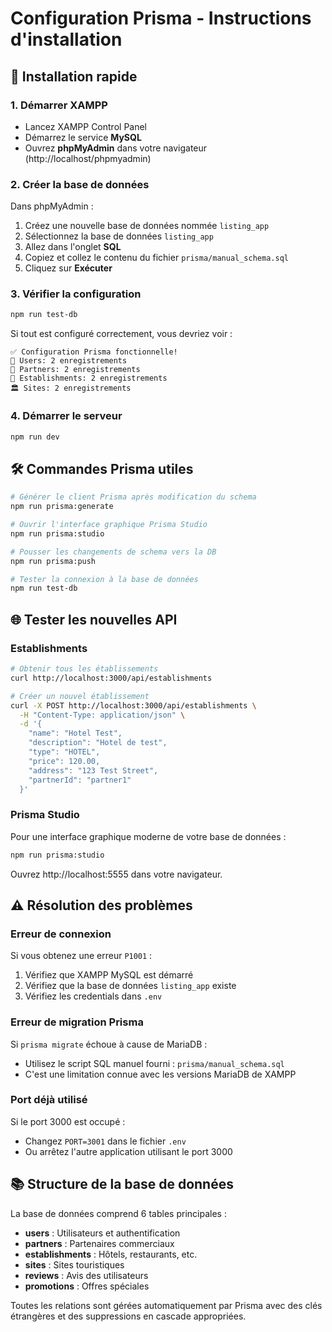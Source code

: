 # Configuration Prisma - Instructions d'installation

## 🚀 Installation rapide

### 1. Démarrer XAMPP
- Lancez XAMPP Control Panel
- Démarrez le service **MySQL**
- Ouvrez **phpMyAdmin** dans votre navigateur (http://localhost/phpmyadmin)

### 2. Créer la base de données
Dans phpMyAdmin :
1. Créez une nouvelle base de données nommée `listing_app`
2. Sélectionnez la base de données `listing_app`
3. Allez dans l'onglet **SQL**
4. Copiez et collez le contenu du fichier `prisma/manual_schema.sql`
5. Cliquez sur **Exécuter**

### 3. Vérifier la configuration
```bash
npm run test-db
```

Si tout est configuré correctement, vous devriez voir :
```
✅ Configuration Prisma fonctionnelle!
👥 Users: 2 enregistrements
🤝 Partners: 2 enregistrements  
🏨 Establishments: 2 enregistrements
🏛️ Sites: 2 enregistrements
```

### 4. Démarrer le serveur
```bash
npm run dev
```

## 🛠 Commandes Prisma utiles

```bash
# Générer le client Prisma après modification du schema
npm run prisma:generate

# Ouvrir l'interface graphique Prisma Studio
npm run prisma:studio

# Pousser les changements de schema vers la DB
npm run prisma:push

# Tester la connexion à la base de données
npm run test-db
```

## 🌐 Tester les nouvelles API

### Establishments
```bash
# Obtenir tous les établissements
curl http://localhost:3000/api/establishments

# Créer un nouvel établissement
curl -X POST http://localhost:3000/api/establishments \
  -H "Content-Type: application/json" \
  -d '{
    "name": "Hotel Test",
    "description": "Hotel de test",
    "type": "HOTEL",
    "price": 120.00,
    "address": "123 Test Street",
    "partnerId": "partner1"
  }'
```

### Prisma Studio
Pour une interface graphique moderne de votre base de données :
```bash
npm run prisma:studio
```
Ouvrez http://localhost:5555 dans votre navigateur.

## ⚠️ Résolution des problèmes

### Erreur de connexion
Si vous obtenez une erreur `P1001` :
1. Vérifiez que XAMPP MySQL est démarré
2. Vérifiez que la base de données `listing_app` existe
3. Vérifiez les credentials dans `.env`

### Erreur de migration Prisma
Si `prisma migrate` échoue à cause de MariaDB :
- Utilisez le script SQL manuel fourni : `prisma/manual_schema.sql`
- C'est une limitation connue avec les versions MariaDB de XAMPP

### Port déjà utilisé
Si le port 3000 est occupé :
- Changez `PORT=3001` dans le fichier `.env`
- Ou arrêtez l'autre application utilisant le port 3000

## 📚 Structure de la base de données

La base de données comprend 6 tables principales :
- **users** : Utilisateurs et authentification
- **partners** : Partenaires commerciaux
- **establishments** : Hôtels, restaurants, etc.
- **sites** : Sites touristiques
- **reviews** : Avis des utilisateurs
- **promotions** : Offres spéciales

Toutes les relations sont gérées automatiquement par Prisma avec des clés étrangères et des suppressions en cascade appropriées.
